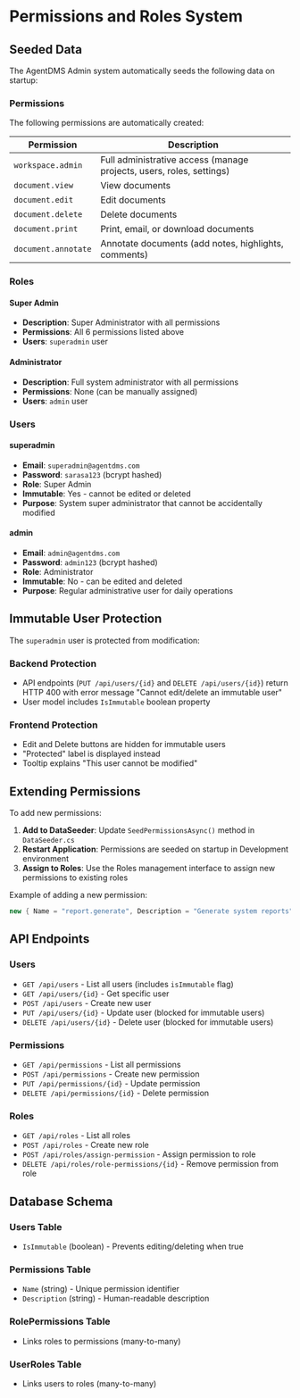 # Permissions and Roles System

## Seeded Data

The AgentDMS Admin system automatically seeds the following data on startup:

### Permissions

The following permissions are automatically created:

| Permission | Description |
|------------|-------------|
| `workspace.admin` | Full administrative access (manage projects, users, roles, settings) |
| `document.view` | View documents |
| `document.edit` | Edit documents |
| `document.delete` | Delete documents |
| `document.print` | Print, email, or download documents |
| `document.annotate` | Annotate documents (add notes, highlights, comments) |

### Roles

#### Super Admin
- **Description**: Super Administrator with all permissions
- **Permissions**: All 6 permissions listed above
- **Users**: `superadmin` user

#### Administrator  
- **Description**: Full system administrator with all permissions
- **Permissions**: None (can be manually assigned)
- **Users**: `admin` user

### Users

#### superadmin
- **Email**: `superadmin@agentdms.com`
- **Password**: `sarasa123` (bcrypt hashed)
- **Role**: Super Admin
- **Immutable**: Yes - cannot be edited or deleted
- **Purpose**: System super administrator that cannot be accidentally modified

#### admin
- **Email**: `admin@agentdms.com`
- **Password**: `admin123` (bcrypt hashed)
- **Role**: Administrator
- **Immutable**: No - can be edited and deleted
- **Purpose**: Regular administrative user for daily operations

## Immutable User Protection

The `superadmin` user is protected from modification:

### Backend Protection
- API endpoints (`PUT /api/users/{id}` and `DELETE /api/users/{id}`) return HTTP 400 with error message "Cannot edit/delete an immutable user"
- User model includes `IsImmutable` boolean property

### Frontend Protection
- Edit and Delete buttons are hidden for immutable users
- "Protected" label is displayed instead
- Tooltip explains "This user cannot be modified"

## Extending Permissions

To add new permissions:

1. **Add to DataSeeder**: Update `SeedPermissionsAsync()` method in `DataSeeder.cs`
2. **Restart Application**: Permissions are seeded on startup in Development environment
3. **Assign to Roles**: Use the Roles management interface to assign new permissions to existing roles

Example of adding a new permission:

```csharp
new { Name = "report.generate", Description = "Generate system reports" }
```

## API Endpoints

### Users
- `GET /api/users` - List all users (includes `isImmutable` flag)
- `GET /api/users/{id}` - Get specific user
- `POST /api/users` - Create new user
- `PUT /api/users/{id}` - Update user (blocked for immutable users)
- `DELETE /api/users/{id}` - Delete user (blocked for immutable users)

### Permissions
- `GET /api/permissions` - List all permissions
- `POST /api/permissions` - Create new permission
- `PUT /api/permissions/{id}` - Update permission
- `DELETE /api/permissions/{id}` - Delete permission

### Roles
- `GET /api/roles` - List all roles
- `POST /api/roles` - Create new role
- `POST /api/roles/assign-permission` - Assign permission to role
- `DELETE /api/roles/role-permissions/{id}` - Remove permission from role

## Database Schema

### Users Table
- `IsImmutable` (boolean) - Prevents editing/deleting when true

### Permissions Table
- `Name` (string) - Unique permission identifier
- `Description` (string) - Human-readable description

### RolePermissions Table
- Links roles to permissions (many-to-many)

### UserRoles Table  
- Links users to roles (many-to-many)